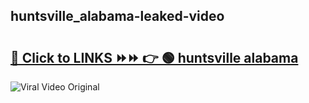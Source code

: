 
 ## huntsville_alabama-leaked-video 

# <h2><a href="https://clipsfans.com/huntsville_alabama&ref=git">🔗 Click to LINKS ⏩⏩ 👉 🟢 huntsville alabama </a></h2>

<a href="https://clipsfans.com/huntsville_alabama&ref=git" rel="nofollow" data-target="animated-image.originalLink"><img src="https://i.ibb.co.com/xMMVF88/686577567.gif" alt="Viral Video Original" style="max-width: 100%; display: inline-block;" data-target="animated-image.originalImage"></a>
